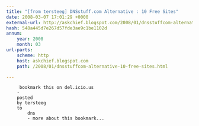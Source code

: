 ```yaml
---
title: "[from tersteeg] DNSstuff.com Alternative : 10 Free Sites"
date: 2008-03-07 17:01:29 +0000
external-url: http://askchief.blogspot.com/2008/01/dnsstuffcom-alternative-10-free-sites.html
hash: 548a445d7e267d57fde3ae9c1be1102d
annum:
    year: 2008
    month: 03
url-parts:
    scheme: http
    host: askchief.blogspot.com
    path: /2008/01/dnsstuffcom-alternative-10-free-sites.html

---
```



         bookmark this on del.icio.us
        -
        posted 
        by tersteeg
        to
            dns
            - more about this bookmark...
    
